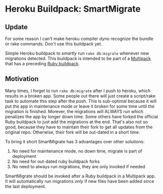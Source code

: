 # Heroku Buildpack: SmartMigrate

## Update
For some reason I can't make heroku compiler dyno recognize the bundle or rake commands. Don't use this buildpack yet.

Simple Heroku buildpack to *smartly* run `rake db:migrate` whenever new migrations detected.
This buildpack is intended to be part of a [Multipack](https://github.com/ddollar/heroku-buildpack-multi) that has a preceding [Ruby buildpack](https://github.com/heroku/heroku-buildpack-ruby).

## Motivation
Many times, I forget to run `rake db:migrate` after I push to heroku, which results in a broken app.
Some people out there will just create a script/rake task to automate this step after the push.
This is sub-optimal because it will put the app in maintenance mode or leave it broken for some time
until the migration is finished. Morever, the migrations will ALWAYS run which penalizes the app by longer down time.
Some others have forked the official Ruby buildpack to just add the migrations at the end.
That's also not so good, because they have to maintain their fork to get all updates from the original repo.
Otherwise, their fork will be out-dated in a short time.

To bring it short SmartMigrate has 3 advantages over other solutions:

 1. No need for maintenance mode, no down time, migrate is part of deployment
 2. No need for out-dated ruby buildpack forks
 3. No need to always run migrations, they are only invoked if needed

SmartMigrate should be invoked after a Ruby buildpack in a Multipack app. It will automatically run migrations
*only* if new files have been added since the last deployment.

